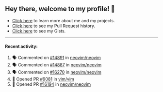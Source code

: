 ## Hey there, welcome to my profile! 👋

- [Click here](https://seandewar.github.io/) to learn more about me and my projects.
- [Click here](https://github.com/search?p=1&q=author%3Aseandewar+is%3Apr) to see my Pull Request history.
- [Click here](https://gist.github.com/seandewar) to see my Gists.

---

#### Recent activity:

<!--START_SECTION:activity-->
1. 🗣 Commented on [#14891](https://github.com/neovim/neovim/issues/14891) in [neovim/neovim](https://github.com/neovim/neovim)
2. 🗣 Commented on [#14887](https://github.com/neovim/neovim/issues/14887) in [neovim/neovim](https://github.com/neovim/neovim)
3. 🗣 Commented on [#16270](https://github.com/neovim/neovim/issues/16270) in [neovim/neovim](https://github.com/neovim/neovim)
4. 💪 Opened PR [#9081](https://github.com/vim/vim/pull/9081) in [vim/vim](https://github.com/vim/vim)
5. 💪 Opened PR [#16194](https://github.com/neovim/neovim/pull/16194) in [neovim/neovim](https://github.com/neovim/neovim)
<!--END_SECTION:activity-->
